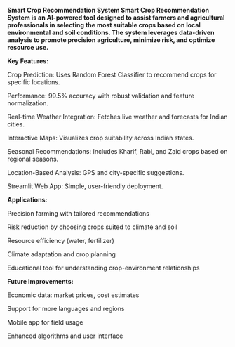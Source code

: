 **Smart Crop Recommendation System
Smart Crop Recommendation System is an AI-powered tool designed to assist farmers and agricultural professionals in selecting the most suitable crops based on local environmental and soil conditions. The system leverages data-driven analysis to promote precision agriculture, minimize risk, and optimize resource use.**

**Key Features:**

Crop Prediction: Uses Random Forest Classifier to recommend crops for specific locations.

Performance: 99.5% accuracy with robust validation and feature normalization.

Real-time Weather Integration: Fetches live weather and forecasts for Indian cities.

Interactive Maps: Visualizes crop suitability across Indian states.

Seasonal Recommendations: Includes Kharif, Rabi, and Zaid crops based on regional seasons.

Location-Based Analysis: GPS and city-specific suggestions.

Streamlit Web App: Simple, user-friendly deployment.

**Applications:**

Precision farming with tailored recommendations

Risk reduction by choosing crops suited to climate and soil

Resource efficiency (water, fertilizer)

Climate adaptation and crop planning

Educational tool for understanding crop-environment relationships

**Future Improvements:**

Economic data: market prices, cost estimates

Support for more languages and regions

Mobile app for field usage

Enhanced algorithms and user interface
